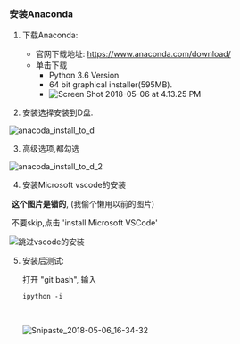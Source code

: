 

###  安装Anaconda

1. 下载Anaconda:
   - 官网下载地址: https://www.anaconda.com/download/
   - 单击下载
     - Python 3.6 Version
     - 64 bit graphical installer(595MB).
     - ![Screen Shot 2018-05-06 at 4.13.25 PM](https://ws1.sinaimg.cn/large/006tKfTcly1fr1p71zm1pj30p00fi75k.jpg)



2. 安装选择安装到D盘.

![anacoda_install_to_d](https://ws3.sinaimg.cn/large/006tNc79ly1fp6ukcbk2sj30i60bp40l.jpg)



3. 高级选项,都勾选

![anacoda_install_to_d_2](https://ws3.sinaimg.cn/large/006tNc79ly1fp6uksnlxaj30dt0awq4d.jpg)

4. 安装Microsoft vscode的安装

​         **这个图片是错的**, (我偷个懒用以前的图片)

​         不要skip,点击 'install Microsoft VSCode'

![跳过vscode的安装](https://ws4.sinaimg.cn/large/006tNc79ly1fp6ukr842cj30ef0bhta6.jpg)



5. 安装后测试:

   打开 "git bash", 输入

   ```
   ipython -i
   ```

   ​

   ![Snipaste_2018-05-06_16-34-32](Snipaste_2018-05-06_16-34-32.png)

